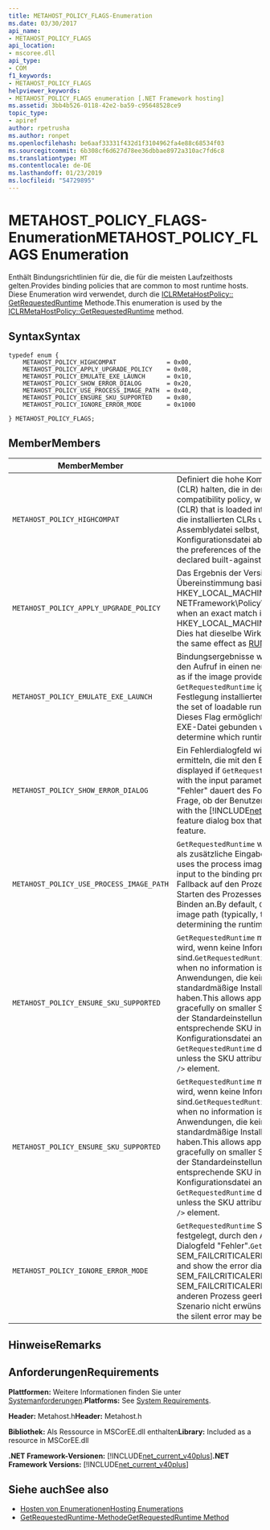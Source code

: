 ```yaml
---
title: METAHOST_POLICY_FLAGS-Enumeration
ms.date: 03/30/2017
api_name:
- METAHOST_POLICY_FLAGS
api_location:
- mscoree.dll
api_type:
- COM
f1_keywords:
- METAHOST_POLICY_FLAGS
helpviewer_keywords:
- METAHOST_POLICY_FLAGS enumeration [.NET Framework hosting]
ms.assetid: 3bb4b526-0118-42e2-ba59-c95648528ce9
topic_type:
- apiref
author: rpetrusha
ms.author: ronpet
ms.openlocfilehash: be6aaf33331f432d1f3104962fa4e88c68534f03
ms.sourcegitcommit: 6b308cf6d627d78ee36dbbae8972a310ac7fd6c8
ms.translationtype: MT
ms.contentlocale: de-DE
ms.lasthandoff: 01/23/2019
ms.locfileid: "54729895"
---
```

# <a name="metahostpolicyflags-enumeration"></a><span data-ttu-id="e50f8-102">METAHOST_POLICY_FLAGS-Enumeration</span><span class="sxs-lookup"><span data-stu-id="e50f8-102">METAHOST_POLICY_FLAGS Enumeration</span></span>
<span data-ttu-id="e50f8-103">Enthält Bindungsrichtlinien für die, die für die meisten Laufzeithosts gelten.</span><span class="sxs-lookup"><span data-stu-id="e50f8-103">Provides binding policies that are common to most runtime hosts.</span></span> <span data-ttu-id="e50f8-104">Diese Enumeration wird verwendet, durch die [ICLRMetaHostPolicy:: GetRequestedRuntime](../../../../docs/framework/unmanaged-api/hosting/iclrmetahostpolicy-getrequestedruntime-method.md) Methode.</span><span class="sxs-lookup"><span data-stu-id="e50f8-104">This enumeration is used by the [ICLRMetaHostPolicy::GetRequestedRuntime](../../../../docs/framework/unmanaged-api/hosting/iclrmetahostpolicy-getrequestedruntime-method.md) method.</span></span>  
  
## <a name="syntax"></a><span data-ttu-id="e50f8-105">Syntax</span><span class="sxs-lookup"><span data-stu-id="e50f8-105">Syntax</span></span>  
  
```  
typedef enum {  
    METAHOST_POLICY_HIGHCOMPAT              = 0x00,  
    METAHOST_POLICY_APPLY_UPGRADE_POLICY    = 0x08,  
    METAHOST_POLICY_EMULATE_EXE_LAUNCH      = 0x10,  
    METAHOST_POLICY_SHOW_ERROR_DIALOG       = 0x20,  
    METAHOST_POLICY_USE_PROCESS_IMAGE_PATH  = 0x40,  
    METAHOST_POLICY_ENSURE_SKU_SUPPORTED    = 0x80,  
    METAHOST_POLICY_IGNORE_ERROR_MODE       = 0x1000  
  
} METAHOST_POLICY_FLAGS;  
```  
  
## <a name="members"></a><span data-ttu-id="e50f8-106">Member</span><span class="sxs-lookup"><span data-stu-id="e50f8-106">Members</span></span>  
  
|<span data-ttu-id="e50f8-107">Member</span><span class="sxs-lookup"><span data-stu-id="e50f8-107">Member</span></span>|<span data-ttu-id="e50f8-108">Beschreibung</span><span class="sxs-lookup"><span data-stu-id="e50f8-108">Description</span></span>|  
|------------|-----------------|  
|`METAHOST_POLICY_HIGHCOMPAT`|<span data-ttu-id="e50f8-109">Definiert die hohe Kompatibilität-Richtlinie, die keine common Language Runtime (CLR) halten, die in den aktuellen Prozess geladen wird.</span><span class="sxs-lookup"><span data-stu-id="e50f8-109">Defines the high-compatibility policy, which does not consider any common language runtime (CLR) that is loaded into the current process.</span></span> <span data-ttu-id="e50f8-110">Stattdessen betrachtet sie als nur die installierten CLRs und die Einstellungen der Komponente, wie von der Assemblydatei selbst, die deklarierten integriert-mit-Version oder die Konfigurationsdatei abgeleitet.</span><span class="sxs-lookup"><span data-stu-id="e50f8-110">Instead, it considers only the installed CLRs and the preferences of the component, as derived from the assembly file itself, the declared built-against version, or the configuration file.</span></span>|  
|`METAHOST_POLICY_APPLY_UPGRADE_POLICY`|<span data-ttu-id="e50f8-111">Das Ergebnis der Version Bind Upgraderichtlinie gilt, wenn eine genaue Übereinstimmung basierend auf den Inhalt der HKEY_LOCAL_MACHINE\SOFTWARE\Microsoft nicht gefunden wird,\\. NETFramework\Policy\Upgrades.</span><span class="sxs-lookup"><span data-stu-id="e50f8-111">Applies upgrade policy to the version bind result when an exact match is not found, based on the contents of HKEY_LOCAL_MACHINE\SOFTWARE\Microsoft\\.NETFramework\Policy\Upgrades.</span></span> <span data-ttu-id="e50f8-112">Dies hat dieselbe Wirkung wie das [RUNTIME_INFO_UPGRADE_VERSION](../../../../docs/framework/unmanaged-api/hosting/runtime-info-flags-enumeration.md).</span><span class="sxs-lookup"><span data-stu-id="e50f8-112">This has the same effect as [RUNTIME_INFO_UPGRADE_VERSION](../../../../docs/framework/unmanaged-api/hosting/runtime-info-flags-enumeration.md).</span></span>|  
|`METAHOST_POLICY_EMULATE_EXE_LAUNCH`|<span data-ttu-id="e50f8-113">Bindungsergebnisse werden zurückgegeben, als ob das Abbild bereitgestellt, um den Aufruf in einen neuen Prozess gestartet wurden.</span><span class="sxs-lookup"><span data-stu-id="e50f8-113">Binding results are returned as if the image provided to the call were launched in a new process.</span></span> <span data-ttu-id="e50f8-114">Derzeit `GetRequestedRuntime` ignoriert den Satz von ladbare Laufzeiten und für die Festlegung installierter Runtimes bindet.</span><span class="sxs-lookup"><span data-stu-id="e50f8-114">Currently, `GetRequestedRuntime` ignores the set of loadable runtimes and binds against the set of installed runtimes.</span></span> <span data-ttu-id="e50f8-115">Dieses Flag ermöglicht, einen Host aus, um zu bestimmen, welche Laufzeit eine EXE-Datei gebunden wird, wenn er gestartet wird.</span><span class="sxs-lookup"><span data-stu-id="e50f8-115">This flag allows a host to determine which runtime an EXE will bind to when it is launched.</span></span>|  
|`METAHOST_POLICY_SHOW_ERROR_DIALOG`|<span data-ttu-id="e50f8-116">Ein Fehlerdialogfeld wird angezeigt, wenn `GetRequestedRuntime` kann eine Runtime ermitteln, die mit den Eingabeparametern kompatibel ist.</span><span class="sxs-lookup"><span data-stu-id="e50f8-116">An error dialog box is displayed if `GetRequestedRuntime` is unable to find a runtime that is compatible with the input parameters.</span></span> <span data-ttu-id="e50f8-117">Beginnend mit der [!INCLUDE[net_v45](../../../../includes/net-v45-md.md)], das Dialogfeld "Fehler" dauert des Formulars eines Dialogfelds Windows-Funktion mit der Frage, ob der Benutzer das entsprechende Feature aktivieren möchten.</span><span class="sxs-lookup"><span data-stu-id="e50f8-117">Beginning with the [!INCLUDE[net_v45](../../../../includes/net-v45-md.md)], this error dialog box can take the form of a Windows feature dialog box that asks whether the user would like to enable the appropriate feature.</span></span>|  
|`METAHOST_POLICY_USE_PROCESS_IMAGE_PATH`|<span data-ttu-id="e50f8-118">`GetRequestedRuntime` wird das Bild (und alle entsprechenden Konfigurationsdatei) als zusätzliche Eingabe an den Bindungsprozess verwendet.</span><span class="sxs-lookup"><span data-stu-id="e50f8-118">`GetRequestedRuntime` uses the process image (and any corresponding configuration file) as additional input to the binding process.</span></span> <span data-ttu-id="e50f8-119">In der Standardeinstellung `GetRequestedRuntime` kein Fallback auf den Prozess-Image-Pfad (in der Regel die EXE-Datei, die zum Starten des Prozesses verwendet wurde) beim Bestimmen der Laufzeit zum Binden an.</span><span class="sxs-lookup"><span data-stu-id="e50f8-119">By default, `GetRequestedRuntime` does not fall back to the process image path (typically, the EXE that was used to launch the process) when determining the runtime to bind to.</span></span>|  
|`METAHOST_POLICY_ENSURE_SKU_SUPPORTED`|<span data-ttu-id="e50f8-120">`GetRequestedRuntime` müssen überprüfen, ob die entsprechende SKU installiert wird, wenn keine Informationen verfügbar, in der Konfigurationsdatei sind.</span><span class="sxs-lookup"><span data-stu-id="e50f8-120">`GetRequestedRuntime` must check whether the appropriate SKU is installed when no information is available in the configuration file.</span></span> <span data-ttu-id="e50f8-121">Dadurch können Anwendungen, die keine Konfigurationsdateien, um auf kleineren SKUs als die standardmäßige Installation von .NET Framework ordnungsgemäß abgebrochen haben.</span><span class="sxs-lookup"><span data-stu-id="e50f8-121">This allows applications that do not have configuration files to fail gracefully on smaller SKUs than the default installation of the .NET Framework.</span></span> <span data-ttu-id="e50f8-122">In der Standardeinstellung `GetRequestedRuntime` überprüft nicht, ob die entsprechende SKU installiert ist, es sei denn, das SKU-Attribut in der Konfigurationsdatei angegeben ist `<supportedRuntime />` Element.</span><span class="sxs-lookup"><span data-stu-id="e50f8-122">By default, `GetRequestedRuntime` does not check whether the appropriate SKU is installed unless the SKU attribute is specified in the configuration file `<supportedRuntime />` element.</span></span>|  
|`METAHOST_POLICY_ENSURE_SKU_SUPPORTED`|<span data-ttu-id="e50f8-123">`GetRequestedRuntime` müssen überprüfen, ob die entsprechende SKU installiert wird, wenn keine Informationen verfügbar, in der Konfigurationsdatei sind.</span><span class="sxs-lookup"><span data-stu-id="e50f8-123">`GetRequestedRuntime` must check whether the appropriate SKU is installed when no information is available in the configuration file.</span></span> <span data-ttu-id="e50f8-124">Dadurch können Anwendungen, die keine Konfigurationsdateien, um auf kleineren SKUs als die standardmäßige Installation von .NET Framework ordnungsgemäß abgebrochen haben.</span><span class="sxs-lookup"><span data-stu-id="e50f8-124">This allows applications that do not have configuration files to fail gracefully on smaller SKUs than the default installation of the .NET Framework.</span></span> <span data-ttu-id="e50f8-125">In der Standardeinstellung `GetRequestedRuntime` überprüft nicht, ob die entsprechende SKU installiert ist, es sei denn, das SKU-Attribut in der Konfigurationsdatei angegeben ist `<supportedRuntime />` Element.</span><span class="sxs-lookup"><span data-stu-id="e50f8-125">By default, `GetRequestedRuntime` does not check whether the appropriate SKU is installed unless the SKU attribute is specified in the configuration file `<supportedRuntime />` element.</span></span>|  
|`METAHOST_POLICY_IGNORE_ERROR_MODE`|<span data-ttu-id="e50f8-126">`GetRequestedRuntime` SEM_FAILCRITICALERRORS ignorieren soll (das wird festgelegt, durch den Aufruf der [SetErrorMode](https://go.microsoft.com/fwlink/p/?LinkId=255242) Funktion), und zeigen Sie im Dialogfeld "Fehler".</span><span class="sxs-lookup"><span data-stu-id="e50f8-126">`GetRequestedRuntime` should ignore SEM_FAILCRITICALERRORS (which is set by calling the [SetErrorMode](https://go.microsoft.com/fwlink/p/?LinkId=255242) function), and show the error dialog box.</span></span> <span data-ttu-id="e50f8-127">Standardmäßig unterdrückt SEM_FAILCRITICALERRORS das Fehlerdialogfeld.</span><span class="sxs-lookup"><span data-stu-id="e50f8-127">By default, SEM_FAILCRITICALERRORS suppresses the error dialog box.</span></span> <span data-ttu-id="e50f8-128">Es wurde von einem anderen Prozess geerbt, und der automatische Fehler ist möglicherweise in Ihrem Szenario nicht erwünscht.</span><span class="sxs-lookup"><span data-stu-id="e50f8-128">It may have been inherited from another process, and the silent error may be undesirable in your scenario.</span></span>|  
  
## <a name="remarks"></a><span data-ttu-id="e50f8-129">Hinweise</span><span class="sxs-lookup"><span data-stu-id="e50f8-129">Remarks</span></span>  
  
## <a name="requirements"></a><span data-ttu-id="e50f8-130">Anforderungen</span><span class="sxs-lookup"><span data-stu-id="e50f8-130">Requirements</span></span>  
 <span data-ttu-id="e50f8-131">**Plattformen:** Weitere Informationen finden Sie unter [Systemanforderungen](../../../../docs/framework/get-started/system-requirements.md).</span><span class="sxs-lookup"><span data-stu-id="e50f8-131">**Platforms:** See [System Requirements](../../../../docs/framework/get-started/system-requirements.md).</span></span>  
  
 <span data-ttu-id="e50f8-132">**Header:** Metahost.h</span><span class="sxs-lookup"><span data-stu-id="e50f8-132">**Header:** Metahost.h</span></span>  
  
 <span data-ttu-id="e50f8-133">**Bibliothek:** Als Ressource in MSCorEE.dll enthalten</span><span class="sxs-lookup"><span data-stu-id="e50f8-133">**Library:** Included as a resource in MSCorEE.dll</span></span>  
  
 <span data-ttu-id="e50f8-134">**.NET Framework-Versionen:** [!INCLUDE[net_current_v40plus](../../../../includes/net-current-v40plus-md.md)]</span><span class="sxs-lookup"><span data-stu-id="e50f8-134">**.NET Framework Versions:** [!INCLUDE[net_current_v40plus](../../../../includes/net-current-v40plus-md.md)]</span></span>  
  
## <a name="see-also"></a><span data-ttu-id="e50f8-135">Siehe auch</span><span class="sxs-lookup"><span data-stu-id="e50f8-135">See also</span></span>
- [<span data-ttu-id="e50f8-136">Hosten von Enumerationen</span><span class="sxs-lookup"><span data-stu-id="e50f8-136">Hosting Enumerations</span></span>](../../../../docs/framework/unmanaged-api/hosting/hosting-enumerations.md)
- [<span data-ttu-id="e50f8-137">GetRequestedRuntime-Methode</span><span class="sxs-lookup"><span data-stu-id="e50f8-137">GetRequestedRuntime Method</span></span>](../../../../docs/framework/unmanaged-api/hosting/iclrmetahostpolicy-getrequestedruntime-method.md)
